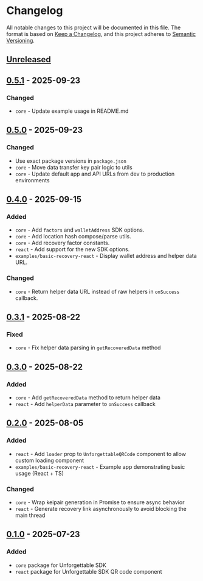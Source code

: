 # Changelog
All notable changes to this project will be documented in this file.
The format is based on [Keep a Changelog], and this project adheres to [Semantic Versioning].

## [Unreleased]

## [0.5.1] - 2025-09-23
### Changed
- `core` - Update example usage in README.md

## [0.5.0] - 2025-09-23
### Changed
- Use exact package versions in `package.json`
- `core` - Move data transfer key pair logic to utils
- `core` - Update default app and API URLs from dev to production environments

## [0.4.0] - 2025-09-15
### Added
- `core` - Add `factors` and `walletAddress` SDK options.
- `core` - Add location hash compose/parse utils.
- `core` - Add recovery factor constants.
- `react` - Add support for the new SDK options.
- `examples/basic-recovery-react` - Display wallet address and helper data URL.

### Changed
- `core` - Return helper data URL instead of raw helpers in `onSuccess` callback.

## [0.3.1] - 2025-08-22
### Fixed
- `core` - Fix helper data parsing in `getRecoveredData` method

## [0.3.0] - 2025-08-22
### Added
- `core` - Add `getRecoveredData` method to return helper data
- `react` - Add `helperData` parameter to `onSuccess` callback

## [0.2.0] - 2025-08-05
### Added
- `react` - Add `loader` prop to `UnforgettableQRCode` component to allow custom loading component
- `examples/basic-recovery-react` - Example app demonstrating basic usage (React + TS)

### Changed
- `core` - Wrap keipair generation in Promise to ensure async behavior
- `react` - Generate recovery link asynchronously to avoid blocking the main thread

## [0.1.0] - 2025-07-23
### Added
- `core` package for Unforgettable SDK
- `react` package for Unforgettable SDK QR code component


[Keep a Changelog]: https://keepachangelog.com/en/1.0.0/
[Semantic Versioning]: https://semver.org/spec/v2.0.0.html

[Unreleased]: https://github.com/rarimo/unforgettable-sdk/compare/0.5.1...HEAD
[0.5.1]: https://github.com/rarimo/unforgettable-sdk/compare/0.5.0...0.5.1
[0.5.0]: https://github.com/rarimo/unforgettable-sdk/compare/0.4.0...0.5.0
[0.4.0]: https://github.com/rarimo/unforgettable-sdk/compare/0.3.1...0.4.0
[0.3.1]: https://github.com/rarimo/unforgettable-sdk/compare/0.3.0...0.3.1
[0.3.0]: https://github.com/rarimo/unforgettable-sdk/compare/0.2.0...0.3.0
[0.2.0]: https://github.com/rarimo/unforgettable-sdk/compare/0.1.0...0.2.0
[0.1.0]: https://github.com/rarimo/unforgettable-sdk/releases/tag/0.1.0
